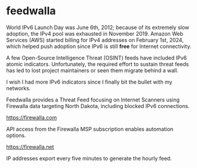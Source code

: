 # feedwalla

World IPv6 Launch Day was June 6th, 2012; because of its extremely slow adoption, the IPv4 pool was exhausted in November 2019. Amazon Web Services (AWS) started billing for IPv4 addresses on February 1st, 2024, which helped push adoption since IPv6 is still **free** for Internet connectivity.

A few Open-Source Intelligence Threat (OSINT) feeds have included IPv6 atomic indicators. Unfortunately, the required effort to sustain threat feeds has led to lost project maintainers or seen them migrate behind a wall.

I wish I had more IPv6 indicators since I finally bit the bullet with my networks.

Feedwalla provides a Threat Feed focusing on Internet Scanners using Firewalla data targeting North Dakota, including blocked IPv6 connections.

https://firewalla.com

API access from the Firewalla MSP subscription enables automation options.

https://firewalla.net

IP addresses export every five minutes to generate the hourly feed.
